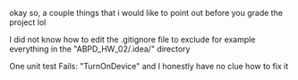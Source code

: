 okay so, a couple things that i would like to point out before you grade the project lol

I did not know how to edit the .gitignore file to exclude for example everything in the "ABPD_HW_02/.idea/" directory

One unit test Fails: "TurnOnDevice" and I honestly have no clue how to fix it
